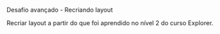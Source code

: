 Desafio avançado - Recriando layout

Recriar layout a partir do que foi aprendido no nível 2 do curso Explorer.
